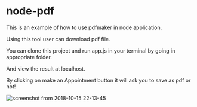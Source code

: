 # node-pdf
This is an example of how to use pdfmaker in node application.

Using this tool user can download pdf file.

You can clone this project and run app.js in your terminal by going in appropriate folder.

And view the result at localhost.

By clicking on make an Appointment button it will ask you to save as pdf or not!


![screenshot from 2018-10-15 22-13-45](https://user-images.githubusercontent.com/33174056/46966428-5bb00180-d0cb-11e8-83a7-0544bcf62c56.png)


